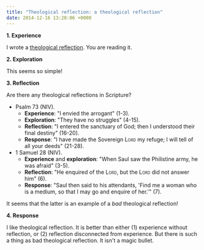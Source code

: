 ```yaml
---
title: "Theological reflection: a theological reflection"
date: 2014-12-16 13:28:06 +0000
---
```

**1. Experience**

I wrote a [theological reflection](http://www.davidheywood.org/RCC/Y1%20TR/documents/Green%20handout.pdf). You are reading it.

**2. Exploration**

This seems so simple!

**3. Reflection**

Are there any theological reflections in Scripture?

* Psalm 73 (NIV).
  * **Experience**: "I envied the arrogant" (1-3).
  * **Exploration**: "They have no struggles" (4-15).
  * **Reflection**: "I entered the sanctuary of God; then I understood their final destiny" (16-20).
  * **Response**: "I have made the Sovereign L<span style="font-variant:small-caps">ord</span> my refuge; I will tell of all your deeds" (21-28).
* 1 Samuel 28 (NIV).
  * **Experience** and **exploration**: "When Saul saw the Philistine army, he was afraid" (3-5).
  * **Reflection**: "He enquired of the L<span style="font-variant:small-caps">ord</span>, but the L<span style="font-variant:small-caps">ord</span> did not answer him" (6).
  * **Response**: "Saul then said to his attendants, 'Find me a woman who is a medium, so that I may go and enquire of her.'" (7).

It seems that the latter is an example of a _bad_ theological reflection!

**4. Response**

I like theological reflection. It is better than either (1) experience without reflection, or (2) reflection disconnected from experience. But there is such a thing as bad theological reflection. It isn't a magic bullet.

